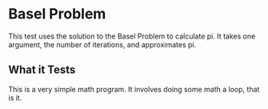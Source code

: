 # Basel Problem
This test uses the solution to the Basel Problem to calculate pi. It takes
one argument, the number of iterations, and approximates pi.

## What it Tests
This is a very simple math program. It involves doing some math a loop, that is it.
